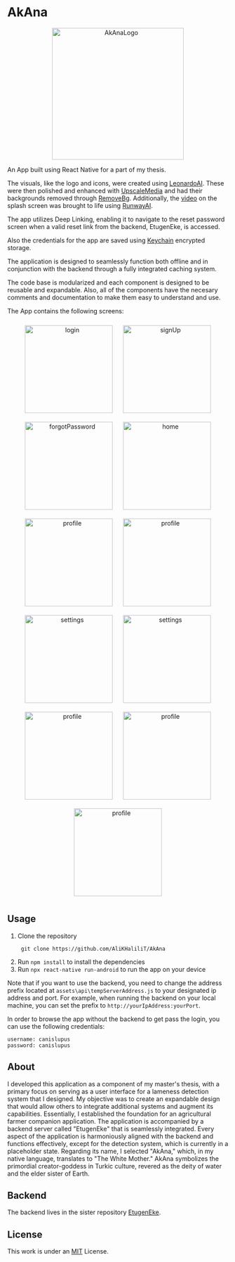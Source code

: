 # AkAna
<p align="center">
  <img src="assets\img\logo.png" alt="AkAnaLogo" style="width:300px;height:300px;">
</p>

An App built using React Native for a part of my thesis.

The visuals, like the logo and icons, were created using [LeonardoAI](https://leonardo.ai). These were then polished and enhanced with [UpscaleMedia](https://upscale.media) and had their backgrounds removed through [RemoveBg](https://remove.bg). Additionally, the [video](assets\video\splash.mp4) on the splash screen was brought to life using [RunwayAI](https://runway.ml).

The app utilizes Deep Linking, enabling it to navigate to the reset password screen when a valid reset link from the backend, EtugenEke, is accessed.

Also the credentials for the app are saved using [Keychain](https://github.com/oblador/react-native-keychain) encrypted storage.

The application is designed to seamlessly function both offline and in conjunction with the backend through a fully integrated caching system.

The code base is modularized and each component is designed to be reusable and expandable. Also, all of the components have the necesary comments and documentation to make them easy to understand and use.

The App contains the following screens:
<div align="center">
  <img src="readmeAssets\img\login.png" alt="login" style="width: 200px; margin: 10px;">
  <img src="readmeAssets\img\signUp.png" alt="signUp" style="width: 200px; margin: 10px;">
  <img src="readmeAssets\img\forgotPassword.png" alt="forgotPassword" style="width: 200px; margin: 10px;">
  <img src="readmeAssets\img\resetPassword.png" alt="home" style="width: 200px; margin: 10px;">
</div>
<div align="center">
  <img src="readmeAssets\img\homePageTop.png" alt="profile" style="width: 200px; margin: 10px;">
  <img src="readmeAssets\img\homePageBottom.png" alt="profile" style="width: 200px; margin: 10px;">
  <img src="readmeAssets\img\tabBarInputSelector.png" alt="settings" style="width: 200px; margin: 10px;">
  <img src="readmeAssets\img\drawerNavigator.png" alt="settings" style="width: 200px; margin: 10px;">
</div>
<div align="center">
  <img src="readmeAssets\img\userProfile.png" alt="profile" style="width: 200px; margin: 10px;">
  <img src="readmeAssets\img\userProfileEdit.png" alt="profile" style="width: 200px; margin: 10px;">
</div>
<div align="center">
  <img src="readmeAssets\img\about.png" alt="profile" style="width: 200px; margin: 10px;">
</div>

## Usage
1. Clone the repository
   ```
    git clone https://github.com/AliKHaliliT/AkAna
   ```
2. Run `npm install` to install the dependencies
3. Run `npx react-native run-android` to run the app on your device

Note that if you want to use the backend, you need to change the address prefix located at `assets\api\tempServerAddress.js` to your designated ip address and port. For example, when running the backend on your local machine, you can set the prefix to `http://yourIpAddress:yourPort`.

In order to browse the app without the backend to get pass the login, you can use the following credentials:
```
username: canislupus
password: canislupus
``````

## About
I developed this application as a component of my master's thesis, with a primary focus on serving as a user interface for a lameness detection system that I designed. My objective was to create an expandable design that would allow others to integrate additional systems and augment its capabilities. Essentially, I established the foundation for an agricultural farmer companion application. The application is accompanied by a backend server called "EtugenEke" that is seamlessly integrated. Every aspect of the application is harmoniously aligned with the backend and functions effectively, except for the detection system, which is currently in a placeholder state. Regarding its name, I selected "AkAna," which, in my native language, translates to "The White Mother." AkAna symbolizes the primordial creator-goddess in Turkic culture, revered as the deity of water and the elder sister of Earth.

## Backend 
The backend lives in the sister repository [EtugenEke](https://github.com/AliKHaliliT/EtugenEke).

## License
This work is under an [MIT](https://choosealicense.com/licenses/mit/) License.
